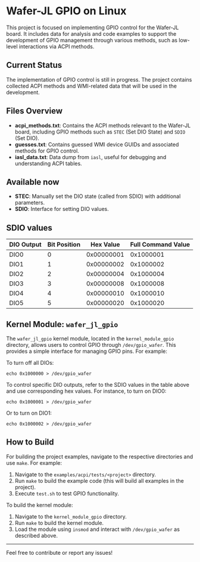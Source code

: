 # Wafer-JL GPIO on Linux

This project is focused on implementing GPIO control for the Wafer-JL board. It includes data for analysis and code examples to support the development of GPIO management through various methods, such as low-level interactions via ACPI methods.

## Current Status

The implementation of GPIO control is still in progress. The project contains collected ACPI methods and WMI-related data that will be used in the development.

## Files Overview

- **acpi_methods.txt**: Contains the ACPI methods relevant to the Wafer-JL board, including GPIO methods such as `STEC` (Set DIO State) and `SDIO` (Set DIO).
- **guesses.txt**: Contains guessed WMI device GUIDs and associated methods for GPIO control.
- **iasl_data.txt**: Data dump from `iasl`, useful for debugging and understanding ACPI tables.

## Available now

- **STEC**: Manually set the DIO state (called from SDIO) with additional parameters.
- **SDIO**: Interface for setting DIO values.

## SDIO values

| DIO Output | Bit Position | Hex Value  | Full Command Value  |
|------------|--------------|------------|---------------------|
| DIO0       | 0            | 0x00000001 | 0x1000001           |
| DIO1       | 1            | 0x00000002 | 0x1000002           |
| DIO2       | 2            | 0x00000004 | 0x1000004           |
| DIO3       | 3            | 0x00000008 | 0x1000008           |
| DIO4       | 4            | 0x00000010 | 0x1000010           |
| DIO5       | 5            | 0x00000020 | 0x1000020           |

## Kernel Module: `wafer_jl_gpio`

The `wafer_jl_gpio` kernel module, located in the `kernel_module_gpio` directory, allows users to control GPIO through `/dev/gpio_wafer`. This provides a simple interface for managing GPIO pins. For example:

To turn off all DIOs:

```
echo 0x1000000 > /dev/gpio_wafer
```

To control specific DIO outputs, refer to the SDIO values in the table above and use corresponding hex values. For instance, to turn on DIO0:

```
echo 0x1000001 > /dev/gpio_wafer
```

Or to turn on DIO1:

```
echo 0x1000002 > /dev/gpio_wafer
```

## How to Build

For building the project examples, navigate to the respective directories and use `make`. For example:

1. Navigate to the `examples/acpi/tests/<project>` directory.
2. Run `make` to build the example code (this will build all examples in the project).
3. Execute `test.sh` to test GPIO functionality.

To build the kernel module:

1. Navigate to the `kernel_module_gpio` directory.
2. Run `make` to build the kernel module.
3. Load the module using `insmod` and interact with `/dev/gpio_wafer` as described above.

---

Feel free to contribute or report any issues!
